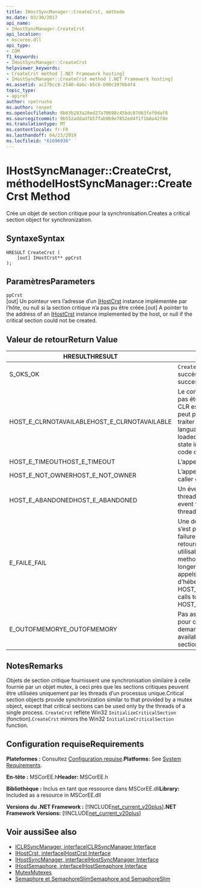 ```yaml
---
title: IHostSyncManager::CreateCrst, méthode
ms.date: 03/30/2017
api_name:
- IHostSyncManager.CreateCrst
api_location:
- mscoree.dll
api_type:
- COM
f1_keywords:
- IHostSyncManager::CreateCrst
helpviewer_keywords:
- CreateCrst method [.NET Framework hosting]
- IHostSyncManager::CreateCrst method [.NET Framework hosting]
ms.assetid: ac278cc8-2540-4a6c-b5c6-b90c3970b4f4
topic_type:
- apiref
author: rpetrusha
ms.author: ronpet
ms.openlocfilehash: 8b63b283a28ed27a70698c45bdc87d63fef0daf8
ms.sourcegitcommit: 9b552addadfb57fab0b9e7852ed4f1f1b8a42f8e
ms.translationtype: MT
ms.contentlocale: fr-FR
ms.lasthandoff: 04/23/2019
ms.locfileid: "61696936"
---
```

# <a name="ihostsyncmanagercreatecrst-method"></a><span data-ttu-id="5ab7d-102">IHostSyncManager::CreateCrst, méthode</span><span class="sxs-lookup"><span data-stu-id="5ab7d-102">IHostSyncManager::CreateCrst Method</span></span>
<span data-ttu-id="5ab7d-103">Crée un objet de section critique pour la synchronisation.</span><span class="sxs-lookup"><span data-stu-id="5ab7d-103">Creates a critical section object for synchronization.</span></span>  
  
## <a name="syntax"></a><span data-ttu-id="5ab7d-104">Syntaxe</span><span class="sxs-lookup"><span data-stu-id="5ab7d-104">Syntax</span></span>  
  
```  
HRESULT CreateCrst (  
    [out] IHostCrst** ppCrst  
);  
```  
  
## <a name="parameters"></a><span data-ttu-id="5ab7d-105">Paramètres</span><span class="sxs-lookup"><span data-stu-id="5ab7d-105">Parameters</span></span>  
 `ppCrst`  
 <span data-ttu-id="5ab7d-106">[out] Un pointeur vers l’adresse d’un [IHostCrst](../../../../docs/framework/unmanaged-api/hosting/ihostcrst-interface.md) instance implémentée par l’hôte, ou null si la section critique n’a pas pu être créée.</span><span class="sxs-lookup"><span data-stu-id="5ab7d-106">[out] A pointer to the address of an [IHostCrst](../../../../docs/framework/unmanaged-api/hosting/ihostcrst-interface.md) instance implemented by the host, or null if the critical section could not be created.</span></span>  
  
## <a name="return-value"></a><span data-ttu-id="5ab7d-107">Valeur de retour</span><span class="sxs-lookup"><span data-stu-id="5ab7d-107">Return Value</span></span>  
  
|<span data-ttu-id="5ab7d-108">HRESULT</span><span class="sxs-lookup"><span data-stu-id="5ab7d-108">HRESULT</span></span>|<span data-ttu-id="5ab7d-109">Description</span><span class="sxs-lookup"><span data-stu-id="5ab7d-109">Description</span></span>|  
|-------------|-----------------|  
|<span data-ttu-id="5ab7d-110">S_OK</span><span class="sxs-lookup"><span data-stu-id="5ab7d-110">S_OK</span></span>|<span data-ttu-id="5ab7d-111">`CreateCrst` retourné avec succès.</span><span class="sxs-lookup"><span data-stu-id="5ab7d-111">`CreateCrst` returned successfully.</span></span>|  
|<span data-ttu-id="5ab7d-112">HOST_E_CLRNOTAVAILABLE</span><span class="sxs-lookup"><span data-stu-id="5ab7d-112">HOST_E_CLRNOTAVAILABLE</span></span>|<span data-ttu-id="5ab7d-113">Le common language runtime (CLR) n’a pas été chargé dans un processus ou le CLR est dans un état dans lequel il ne peut pas exécuter le code managé ou traiter l’appel avec succès.</span><span class="sxs-lookup"><span data-stu-id="5ab7d-113">The common language runtime (CLR) has not been loaded into a process, or the CLR is in a state in which it cannot run managed code or process the call successfully.</span></span>|  
|<span data-ttu-id="5ab7d-114">HOST_E_TIMEOUT</span><span class="sxs-lookup"><span data-stu-id="5ab7d-114">HOST_E_TIMEOUT</span></span>|<span data-ttu-id="5ab7d-115">L’appel a expiré.</span><span class="sxs-lookup"><span data-stu-id="5ab7d-115">The call timed out.</span></span>|  
|<span data-ttu-id="5ab7d-116">HOST_E_NOT_OWNER</span><span class="sxs-lookup"><span data-stu-id="5ab7d-116">HOST_E_NOT_OWNER</span></span>|<span data-ttu-id="5ab7d-117">L’appelant ne possède pas le verrou.</span><span class="sxs-lookup"><span data-stu-id="5ab7d-117">The caller does not own the lock.</span></span>|  
|<span data-ttu-id="5ab7d-118">HOST_E_ABANDONED</span><span class="sxs-lookup"><span data-stu-id="5ab7d-118">HOST_E_ABANDONED</span></span>|<span data-ttu-id="5ab7d-119">Un événement a été annulé alors qu’un thread bloqué ou Fibre l’attendait.</span><span class="sxs-lookup"><span data-stu-id="5ab7d-119">An event was canceled while a blocked thread or fiber was waiting on it.</span></span>|  
|<span data-ttu-id="5ab7d-120">E_FAIL</span><span class="sxs-lookup"><span data-stu-id="5ab7d-120">E_FAIL</span></span>|<span data-ttu-id="5ab7d-121">Une défaillance catastrophique inconnue s’est produite.</span><span class="sxs-lookup"><span data-stu-id="5ab7d-121">An unknown catastrophic failure occurred.</span></span> <span data-ttu-id="5ab7d-122">Lorsqu’une méthode retourne E_FAIL, le CLR n’est plus utilisable au sein du processus.</span><span class="sxs-lookup"><span data-stu-id="5ab7d-122">When a method returns E_FAIL, the CLR is no longer usable within the process.</span></span> <span data-ttu-id="5ab7d-123">Les appels suivants aux méthodes d’hébergement retournent HOST_E_CLRNOTAVAILABLE.</span><span class="sxs-lookup"><span data-stu-id="5ab7d-123">Subsequent calls to hosting methods return HOST_E_CLRNOTAVAILABLE.</span></span>|  
|<span data-ttu-id="5ab7d-124">E_OUTOFMEMORY</span><span class="sxs-lookup"><span data-stu-id="5ab7d-124">E_OUTOFMEMORY</span></span>|<span data-ttu-id="5ab7d-125">Pas assez de mémoire n’était disponible pour créer la section critique demandée.</span><span class="sxs-lookup"><span data-stu-id="5ab7d-125">Not enough memory was available to create the requested critical section.</span></span>|  
  
## <a name="remarks"></a><span data-ttu-id="5ab7d-126">Notes</span><span class="sxs-lookup"><span data-stu-id="5ab7d-126">Remarks</span></span>  
 <span data-ttu-id="5ab7d-127">Objets de section critique fournissent une synchronisation similaire à celle fournie par un objet mutex, à ceci près que les sections critiques peuvent être utilisées uniquement par les threads d’un processus unique.</span><span class="sxs-lookup"><span data-stu-id="5ab7d-127">Critical section objects provide synchronization similar to that provided by a mutex object, except that critical sections can be used only by the threads of a single process.</span></span> <span data-ttu-id="5ab7d-128">`CreateCrst` reflète Win32 `InitializeCriticalSection` (fonction).</span><span class="sxs-lookup"><span data-stu-id="5ab7d-128">`CreateCrst` mirrors the Win32 `InitializeCriticalSection` function.</span></span>  
  
## <a name="requirements"></a><span data-ttu-id="5ab7d-129">Configuration requise</span><span class="sxs-lookup"><span data-stu-id="5ab7d-129">Requirements</span></span>  
 <span data-ttu-id="5ab7d-130">**Plateformes :** Consultez [Configuration requise](../../../../docs/framework/get-started/system-requirements.md).</span><span class="sxs-lookup"><span data-stu-id="5ab7d-130">**Platforms:** See [System Requirements](../../../../docs/framework/get-started/system-requirements.md).</span></span>  
  
 <span data-ttu-id="5ab7d-131">**En-tête :** MSCorEE.h</span><span class="sxs-lookup"><span data-stu-id="5ab7d-131">**Header:** MSCorEE.h</span></span>  
  
 <span data-ttu-id="5ab7d-132">**Bibliothèque :** Inclus en tant que ressource dans MSCorEE.dll</span><span class="sxs-lookup"><span data-stu-id="5ab7d-132">**Library:** Included as a resource in MSCorEE.dll</span></span>  
  
 <span data-ttu-id="5ab7d-133">**Versions du .NET Framework :** [!INCLUDE[net_current_v20plus](../../../../includes/net-current-v20plus-md.md)]</span><span class="sxs-lookup"><span data-stu-id="5ab7d-133">**.NET Framework Versions:** [!INCLUDE[net_current_v20plus](../../../../includes/net-current-v20plus-md.md)]</span></span>  
  
## <a name="see-also"></a><span data-ttu-id="5ab7d-134">Voir aussi</span><span class="sxs-lookup"><span data-stu-id="5ab7d-134">See also</span></span>

- [<span data-ttu-id="5ab7d-135">ICLRSyncManager, interface</span><span class="sxs-lookup"><span data-stu-id="5ab7d-135">ICLRSyncManager Interface</span></span>](../../../../docs/framework/unmanaged-api/hosting/iclrsyncmanager-interface.md)
- [<span data-ttu-id="5ab7d-136">IHostCrst, interface</span><span class="sxs-lookup"><span data-stu-id="5ab7d-136">IHostCrst Interface</span></span>](../../../../docs/framework/unmanaged-api/hosting/ihostcrst-interface.md)
- [<span data-ttu-id="5ab7d-137">IHostSyncManager, interface</span><span class="sxs-lookup"><span data-stu-id="5ab7d-137">IHostSyncManager Interface</span></span>](../../../../docs/framework/unmanaged-api/hosting/ihostsyncmanager-interface.md)
- [<span data-ttu-id="5ab7d-138">IHostSemaphore, interface</span><span class="sxs-lookup"><span data-stu-id="5ab7d-138">IHostSemaphore Interface</span></span>](../../../../docs/framework/unmanaged-api/hosting/ihostsemaphore-interface.md)
- [<span data-ttu-id="5ab7d-139">Mutex</span><span class="sxs-lookup"><span data-stu-id="5ab7d-139">Mutexes</span></span>](../../../../docs/standard/threading/mutexes.md)
- [<span data-ttu-id="5ab7d-140">Semaphore et SemaphoreSlim</span><span class="sxs-lookup"><span data-stu-id="5ab7d-140">Semaphore and SemaphoreSlim</span></span>](../../../../docs/standard/threading/semaphore-and-semaphoreslim.md)
